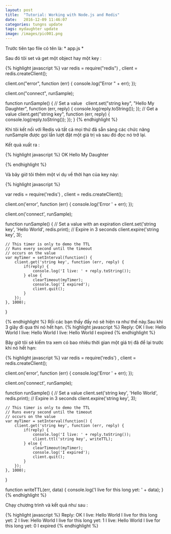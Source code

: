 ```yaml
---
layout: post
title:  "Tutorial: Working with Node.js and Redis"
date:   2016-12-09 11:46:07
categories: tungns update
tags: mydaughter update
image: /images/pic001.png
---
```

Trước tiên tạo file có tên là: * app.js *

Sau đó tôi set và get một object hay một key :

{% highlight javascript %}
var redis = require("redis")
    , client = redis.createClient();
 
client.on("error", function (err) {
    console.log("Error " + err);
});
 
client.on("connect", runSample);
 
function runSample() {
    // Set a value
    client.set("string key", "Hello My Daughter", function (err, reply) {
        console.log(reply.toString());
    });
    // Get a value
    client.get("string key", function (err, reply) {
        console.log(reply.toString());
    });
}
{% endhighlight %}



Khi tôi kết nối với Redis và tất cả mọi thứ đã sẵn sàng các chức năng runSample được gọi lần lượt đặt một giá trị và sau đó đọc nó trở lại.

Kết quả xuất ra : 

{% highlight javascript %}
OK
Hello My Daughter

{% endhighlight %}

Và bây giờ tôi thêm một ví dụ về thời hạn của key này:

{% highlight javascript %}

var redis = require('redis')
    , client = redis.createClient();
 
client.on('error', function (err) {
    console.log('Error ' + err);
});
 
client.on('connect', runSample);
 
function runSample() {
    // Set a value with an expiration
    client.set('string key', 'Hello World', redis.print);
    // Expire in 3 seconds
    client.expire('string key', 3);
 
    // This timer is only to demo the TTL
    // Runs every second until the timeout
    // occurs on the value
    var myTimer = setInterval(function() {
        client.get('string key', function (err, reply) {
            if(reply) {
                console.log('I live: ' + reply.toString());
            } else {
                clearTimeout(myTimer);
                console.log('I expired');
                client.quit();
            }
        });
    }, 1000);
}

{% endhighlight %}
Rồi các bạn thấy đấy nó sẽ hiện ra như thế này.Sau khi 3 giây đi qua thì nó hết hạn. 
{% highlight javascript %}
Reply: OK
I live: Hello World
I live: Hello World
I live: Hello World
I expired
{% endhighlight %}

Bây giờ tôi sẽ kiểm tra xem có bao nhiêu thời gian một giá trị đã để lại trước khi nó hết hạn:

{% highlight javascript %}
var redis = require('redis')
    , client = redis.createClient();
 
client.on('error', function (err) {
    console.log('Error ' + err);
});
 
client.on('connect', runSample);
 
function runSample() {
    // Set a value
    client.set('string key', 'Hello World', redis.print);
    // Expire in 3 seconds
    client.expire('string key', 3);
 
    // This timer is only to demo the TTL
    // Runs every second until the timeout
    // occurs on the value
    var myTimer = setInterval(function() {
        client.get('string key', function (err, reply) {
            if(reply) {
                console.log('I live: ' + reply.toString());
                client.ttl('string key', writeTTL);
            } else {
                clearTimeout(myTimer);
                console.log('I expired');
                client.quit();
            }
        });
    }, 1000);
}
 
function writeTTL(err, data) {
    console.log('I live for this long yet: ' + data);
}
{% endhighlight %}

Chạy chương trình và kết quả như sau : 

{% highlight javascript %}
Reply: OK
I live: Hello World
I live for this long yet: 2
I live: Hello World
I live for this long yet: 1
I live: Hello World
I live for this long yet: 0
I expired
{% endhighlight %}
